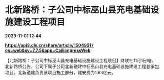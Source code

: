# 北新路桥：子公司中标巫山县充电基础设施建设工程项目

**2023-11-01 12:44**

**https://api3.cls.cn/share/article/1504951?os=web&sv=7.7.5&app=CailianpressWeb**

【北新路桥：子公司中标巫山县充电基础设施建设工程项目】财联社11月1日电，北新路桥公告，公司下属子公司北新融建中标巫山县充电基础设施建设工程总承包项目。北新融建负责该项目施工部分，建安费为1.63亿元。